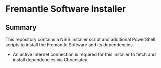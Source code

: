 # Fremantle Software Installer

## Summary

This repository contains a NSIS installer script and additional PowerShell scripts to install the Fremantle Software and its dependencies.


- An active Internet connection is required for this installer to fetch and install dependencies via Chocolatey.
